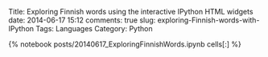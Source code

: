 Title: Exploring Finnish words using the interactive IPython HTML widgets
date: 2014-06-17 15:12
comments: true
slug: exploring-Finnish-words-with-IPython
Tags: Languages
Category: Python

{% notebook posts/20140617_ExploringFinnishWords.ipynb cells[:] %}

